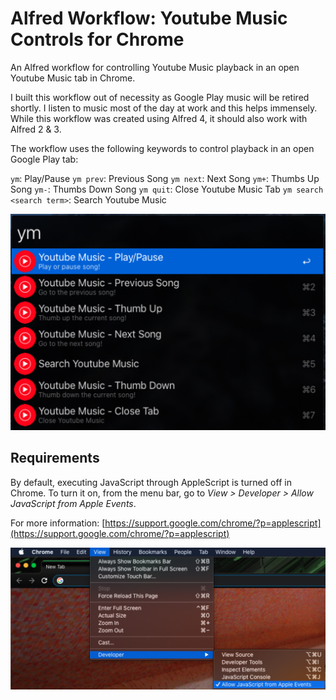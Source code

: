 # Alfred Workflow: Youtube Music Controls for Chrome

An Alfred workflow for controlling Youtube Music playback in an open Youtube Music tab in Chrome.

I built this workflow out of necessity as Google Play music will be retired shortly. I listen to music most of the day at work and this helps immensely. While this workflow was created using Alfred 4, it should also work with Alfred 2 & 3.

The workflow uses the following keywords to control playback in an open Google Play tab:

`ym`: Play/Pause
`ym prev`: Previous Song
`ym next`: Next Song
`ym+`: Thumbs Up Song
`ym-`: Thumbs Down Song
`ym quit`: Close Youtube Music Tab
`ym search <search term>`: Search Youtube Music

![Alfred Workflow Screenshot](screenshot.jpg)

## Requirements

By default, executing JavaScript through AppleScript is turned off in Chrome. To turn it on, from the menu bar, go to *View > Developer > Allow JavaScript from Apple Events*.

For more information: [https://support.google.com/chrome/?p=applescript](https://support.google.com/chrome/?p=applescript)

![Chrome Enable Applescript](chrome-enable-applescript.jpg)
